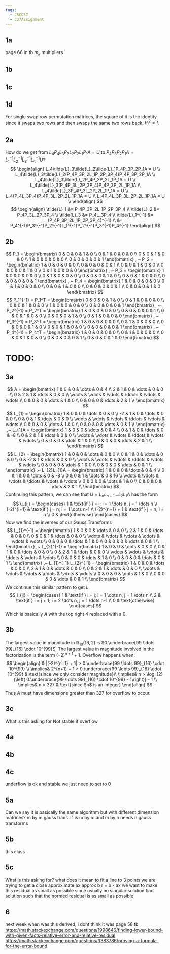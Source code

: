 ```yaml
---
tags:
  - CSCC37
  - C37Assignment
---
```

## 1a
page 66 in tb
$m_k$ multipliers
## 1b
## 1c
## 1d
For single swap row permutation matrices, the square of it is the identity since it swaps two rows and then swaps the same two rows back. $P_i^{2} = I$.
## 2a
How do we get from $L_4P_4L_3P_3L_2P_2L_1P_1A = U$ to $P_4P_3P_2P_1A = \tilde{L}_1^{-1}\tilde{L}_2^{-1}\tilde{L}_3^{-1}L_4^{-1}U$?
$$
\begin{align}
L_4\tilde{L}_3\tilde{L}_2\tilde{L}_1P_4P_3P_2P_1A = U \\
L_4\tilde{L}_3\tilde{L}_2(P_4P_3P_2L_1P_2P_3P_4)P_4P_3P_2P_1A \\
L_4\tilde{L}_3\tilde{L}_2P_4P_3P_2L_1P_1A = U \\
L_4\tilde{L}_3(P_4P_3L_2P_3P_4)P_4P_3P_2L_1P_1A \\
L_4\tilde{L}_3P_4P_3L_2P_2L_1P_1A = U \\
L_4(P_4L_3P_4)P_4P_3L_2P_2L_1P_1A = U \\
L_4P_4L_3P_3L_2P_2L_1P_1A = U \\
\end{align}
$$
$$
\begin{align}
\tilde{L}_1 &= P_4P_3P_2L_1P_2P_3P_4 \\
\tilde{L}_2 &= P_4P_3L_2P_3P_4 \\
\tilde{L}_3 &= P_4L_3P_4 \\
\tilde{L}_1^{-1} &= (P_4P_3P_2L_1P_2P_3P_4)^{-1} \\
&= P_4^{-1}P_3^{-1}P_2^{-1}L_1^{-1}P_2^{-1}P_3^{-1}P_4^{-1}
\end{align}
$$
## 2b
$$
P_1 = 
\begin{bmatrix}
0 & 0 & 0 & 1 & 0 \\
0 & 1 & 0 & 0 & 0 \\
0 & 0 & 1 & 0 & 0 \\
1 & 0 & 0 & 0 & 0 \\
0 & 0 & 0 & 0 & 1
\end{bmatrix}
, ~
P_2 = 
\begin{bmatrix}
1 & 0 & 0 & 0 & 0 \\
0 & 0 & 0 & 0 & 1 \\
0 & 0 & 1 & 0 & 0 \\
0 & 0 & 0 & 1 & 0 \\
0 & 1 & 0 & 0 & 0
\end{bmatrix}
, ~
P_3 = 
\begin{bmatrix}
1 & 0 & 0 & 0 & 0 \\
0 & 1 & 0 & 0 & 0 \\
0 & 0 & 0 & 1 & 0 \\
0 & 0 & 1 & 0 & 0 \\
0 & 0 & 0 & 0 & 1
\end{bmatrix}
, ~
P_4 = 
\begin{bmatrix}
1 & 0 & 0 & 0 & 0 \\
0 & 1 & 0 & 0 & 0 \\
0 & 0 & 1 & 0 & 0 \\
0 & 0 & 0 & 0 & 1 \\
0 & 0 & 0 & 1 & 0
\end{bmatrix}
$$
$$
P_1^{-1} = P_1^T = 
\begin{bmatrix}
0 & 0 & 0 & 1 & 0 \\
0 & 1 & 0 & 0 & 0 \\
0 & 0 & 1 & 0 & 0 \\
1 & 0 & 0 & 0 & 0 \\
0 & 0 & 0 & 0 & 1
\end{bmatrix}
, ~
P_2^{-1} = P_2^T = 
\begin{bmatrix}
1 & 0 & 0 & 0 & 0 \\
0 & 0 & 0 & 0 & 1 \\
0 & 0 & 1 & 0 & 0 \\
0 & 0 & 0 & 1 & 0 \\
0 & 1 & 0 & 0 & 0
\end{bmatrix}
, ~
P_3^{-1} = P_3^T = 
\begin{bmatrix}
1 & 0 & 0 & 0 & 0 \\
0 & 1 & 0 & 0 & 0 \\
0 & 0 & 0 & 1 & 0 \\
0 & 0 & 1 & 0 & 0 \\
0 & 0 & 0 & 0 & 1
\end{bmatrix}
, ~
P_4^{-1} = P_4^T = 
\begin{bmatrix}
1 & 0 & 0 & 0 & 0 \\
0 & 1 & 0 & 0 & 0 \\
0 & 0 & 1 & 0 & 0 \\
0 & 0 & 0 & 0 & 1 \\
0 & 0 & 0 & 1 & 0
\end{bmatrix}
$$
# **TODO:**
## 3a
$$
A =
\begin{bmatrix}
1 & 0 & 0 & \dots & 0 & 4 \\
2 & 1 & 0 & \dots & 0 & 0 \\
0 & 2 & 1 & \dots & 0 & 0 \\
\vdots & \vdots & \vdots & \ddots & \vdots & \vdots \\
0 & 0 & 0 & \dots & 1 & 0 \\
0 & 0 & 0 & \dots & 2 & 1 \\
\end{bmatrix}
$$
$$
L_{1} =
\begin{bmatrix}
1 & 0 & 0 & \dots & 0 & 0 \\
-2 & 1 & 0 & \dots & 0 & 0 \\
0 & 0 & 1 & \dots & 0 & 0 \\
\vdots & \vdots & \vdots & \ddots & \vdots & \vdots \\
0 & 0 & 0 & \dots & 1 & 0 \\
0 & 0 & 0 & \dots & 0 & 1 \\
\end{bmatrix}
,~
L_{1}A =
\begin{bmatrix}
1 & 0 & 0 & \dots & 0 & 4 \\
0 & 1 & 0 & \dots & 0 & -8 \\
0 & 2 & 1 & \dots & 0 & 0 \\
\vdots & \vdots & \vdots & \ddots & \vdots & \vdots \\
0 & 0 & 0 & \dots & 1 & 0 \\
0 & 0 & 0 & \dots & 2 & 1 \\
\end{bmatrix}
$$
$$
L_{2} =
\begin{bmatrix}
1 & 0 & 0 & \dots & 0 & 0 \\
0 & 1 & 0 & \dots & 0 & 0 \\
0 & -2 & 1 & \dots & 0 & 0 \\
\vdots & \vdots & \vdots & \ddots & \vdots & \vdots \\
0 & 0 & 0 & \dots & 1 & 0 \\
0 & 0 & 0 & \dots & 0 & 1 \\
\end{bmatrix}
,~
L_{2}L_{1}A =
\begin{bmatrix}
1 & 0 & 0 & \dots & 0 & 4 \\
0 & 1 & 0 & \dots & 0 & -8 \\
0 & 0 & 1 & \dots & 0 & 16 \\
\vdots & \vdots & \vdots & \ddots & \vdots & \vdots \\
0 & 0 & 0 & \dots & 1 & 0 \\
0 & 0 & 0 & \dots & 2 & 1 \\
\end{bmatrix}
$$
Continuing this pattern, we can see that $U = L_n L_{n-1} \dots L_2 L_1 A$ has the form
$$
u_{ij} = 
\begin{cases}
1 & \text{if } i = j; i = 1 \dots n, j = 1 \dots n \\
(-2)^{i+1} & \text{if } j = n; i = 1 \dots n-1 \\
(-2)^{n+1} + 1 & \text{if } j = n, i = n \\
0 & \text{otherwise}
\end{cases}
$$
Now we find the inverses of our Gauss Transforms
$$
L_{1}^{-1} =
\begin{bmatrix}
1 & 0 & 0 & \dots & 0 & 0 \\
2 & 1 & 0 & \dots & 0 & 0 \\
0 & 0 & 1 & \dots & 0 & 0 \\
\vdots & \vdots & \vdots & \ddots & \vdots & \vdots \\
0 & 0 & 0 & \dots & 1 & 0 \\
0 & 0 & 0 & \dots & 0 & 1 \\
\end{bmatrix}
,~
L_{2}^{-1} =
\begin{bmatrix}
1 & 0 & 0 & \dots & 0 & 0 \\
0 & 1 & 0 & \dots & 0 & 0 \\
0 & 2 & 1 & \dots & 0 & 0 \\
\vdots & \vdots & \vdots & \ddots & \vdots & \vdots \\
0 & 0 & 0 & \dots & 1 & 0 \\
0 & 0 & 0 & \dots & 0 & 1 \\
\end{bmatrix}
,~
L_{1}^{-1} L_{2}^{-1} =
\begin{bmatrix}
1 & 0 & 0 & \dots & 0 & 0 \\
2 & 1 & 0 & \dots & 0 & 0 \\
0 & 2 & 1 & \dots & 0 & 0 \\
\vdots & \vdots & \vdots & \ddots & \vdots & \vdots \\
0 & 0 & 0 & \dots & 1 & 0 \\
0 & 0 & 0 & \dots & 0 & 1 \\
\end{bmatrix}
$$
We continue this similar pattern to get $L$.
$$
l_{ij} = 
\begin{cases}
1 & \text{if } i = j; i = 1 \dots n, j = 1 \dots n \\
2 & \text{if } i = j + 1; i = 2 \dots n, j = 1 \dots n-1 \\ 
0 & \text{otherwise}
\end{cases}
$$
Which is basically $A$ with the top right $4$ replaced with a $0$.
## 3b
The largest value in magnitude in $\mathbb{R}_{10}(16, 2)$ is $0.\underbrace{99 \ldots 99}_{16} \cdot 10^{99}$. The largest value in magnitude involved in the factorization is the term $(-2)^{n+1} + 1$. Overflow happens when:
$$
\begin{align}
& |(-2)^{n+1} + 1| > 0.\underbrace{99 \ldots 99}_{16} \cdot 10^{99} \\
\implies& 2^{n+1} + 1 > 0.\underbrace{99 \ldots 99}_{16} \cdot 10^{99} & \text{since we only consider magnitude}\\
\implies& n > \log_{2}{\left( 0.\underbrace{99 \ldots 99}_{16} \cdot 10^{99} - 1\right)} - 1  \\
\implies& n > 327 & \text{since $n$ is an integer}
\end{align}
$$
Thus $A$ must have dimensions greater than $327$ for overflow to occur.
## 3c
What is this asking for
Not stable if overflow
## 4a

## 4b

## 4c
underflow is ok and stable we just need to set to 0
## 5a
Can we say it is basically the same algorithm but with different dimension matrices?
m by m gauss trans
L1 is m by m
and m by n needs n gauss transforms

## 5b
this class
## 5c
What is this asking for?
what does it mean to fit a line to 3 points
we are trying to get a close approximate
ax approx b
r = b - ax
we want to make this residual as small as possible since usually no singular solution
find solution such that the normed residual is as small as possible
## 6
next week
when was this derived, i dont think it was
page 58 tb
https://math.stackexchange.com/questions/1998646/finding-lower-bound-with-given-facts-relative-error-and-relative-residual
https://math.stackexchange.com/questions/3383786/proving-a-formula-for-the-error-bound